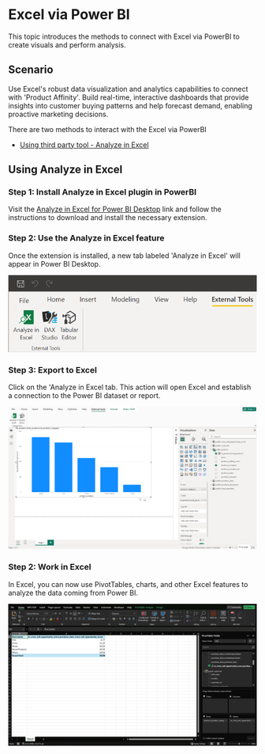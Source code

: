 # Excel via Power BI

This topic introduces the methods to connect with Excel via PowerBI to create visuals and perform analysis.

## Scenario

Use Excel's robust data visualization and analytics capabilities to connect with 'Product Affinity'. Build real-time, interactive dashboards that provide insights into customer buying patterns and help forecast demand, enabling proactive marketing decisions.

There are two methods to interact  with the Excel via PowerBI

- [Using third party tool -  Analyze in Excel](/learn/dp_consumer_learn_track/integrate_bi_tools/powerbi/excel/#using-analyze-in-excel)

<!-- - [Using PowerBI Service Account](/learn/dp_consumer_learn_track/integrate_bi_tools/powerbi/excel/#using-powerbi-service-account) -->

<!-- 
## Prerequisites

- **Power BI Desktop**: Ensure you have Power BI Desktop installed on your system.
- **Follow the Power BI Integration steps**: Complete the necessary steps for Power BI integration as outlined in the Power BI guide. -->

## Using Analyze in Excel

### **Step 1: Install Analyze in Excel plugin in PowerBI**

Visit the [Analyze in Excel for Power BI Desktop](https://www.sqlbi.com/tools/analyze-in-excel-for-power-bi-desktop/) link and follow the instructions to download and install the necessary extension.

### **Step 2: Use the Analyze in Excel feature**

Once the extension is installed, a new tab labeled 'Analyze in Excel' will appear in Power BI Desktop.

![Untitled](/learn/dp_consumer_learn_track/integrate_bi_tools/powerbi/excel/Untitled.png)

### **Step 3: Export to Excel**

Click on the 'Analyze in Excel tab. This action will open Excel and establish a connection to the Power BI dataset or report.

![powerbi.png](/learn/dp_consumer_learn_track/integrate_bi_tools/powerbi/excel/powerbi.png)

### **Step 2: Work in Excel**

In Excel, you can now use PivotTables, charts, and other Excel features to analyze the data coming from Power BI.

![powerbi_excel.png](/learn/dp_consumer_learn_track/integrate_bi_tools/powerbi/excel/powerbi_excel.png)

<!-- <aside class="callout">
💡 Ensure that Power BI Desktop remains open while working in Excel, as Power BI acts as the server for the data connection with Excel.

</aside> -->

<!-- ## Using PowerBI Service Account

### **Step 1: Publish the report to Power BI Service**

In the PowerBI, click 'Publish'. This action will push the report to your online Power BI service account, making it available for access in the Power BI workspace. Choose the required workspace.

<aside class="callout">
💡 This step requires a valid Power BI service account, as the report will be published to the online service.

</aside>

![powerbi_publish.png](/learn/dp_consumer_learn_track/integrate_bi_tools/powerbi/excel/powerbi_publish.png)

### **Step 2: Confirm publishing in the chosen Workspace**

The image below shows the power BI is publishing the report in the chosen workspace.

![powerbi_publishing.png](/learn/dp_consumer_learn_track/integrate_bi_tools/powerbi/excel/powerbi_publishing.png)

### **Step 3: Navigate to your workspace**

Once published, go to your 'workspace' where the report has been saved. Here it is Demo Testing.

![powerrbi_workspace.png](/learn/dp_consumer_learn_track/integrate_bi_tools/powerbi/excel/powerrbi_workspace.png)

Click on the connected semantic model below the workspace with the name `cross-sell-affinity`.

![powerbi_settings.png](/learn/dp_consumer_learn_track/integrate_bi_tools/powerbi/excel/powerbi_settings.png)

### **Step 4: Locate and access report settings**

Scroll down to the 'Gateway and Cloud Connections' section. Toggle the switch to 'enable the gateway connection'. Click on the 'Add to Gateway' button to initiate the connection process.

![powerbi_gateway.png](/learn/dp_consumer_learn_track/integrate_bi_tools/powerbi/excel/powerbi_gateway.png)

### **Step 5: Enable gateway connection**

After clicking the “Add to Gateway” button, you'll be prompted to enter the necessary 'connection details' for the data source. Once you’ve entered the required connection information, finalize the connection setup.

![powerbi_gateway_connection.png](/learn/dp_consumer_learn_track/integrate_bi_tools/powerbi/excel/powerbi_gateway_connection.png)

### **Step 7: Confirm successful connection**

After successfully connecting,you will be mapped to the semantic model as shown in the image below:

![powerbi_gateway_conn1.png](/learn/dp_consumer_learn_track/integrate_bi_tools/powerbi/excel/powerbi_gateway_conn1.png)

### **Step 8: Access the semantic model**

After successfully connecting, you will be able to access the dashboard. 

![powerbi_chart.png](/learn/dp_consumer_learn_track/integrate_bi_tools/powerbi/excel/powerbi_chart.png)

### **Step 9: Open 'Analyze in Excel'**

The *'Analyze in Excel' page should now appear, allowing you to interact with the data as needed.

![powerbi_analyze_excel.png](/learn/dp_consumer_learn_track/integrate_bi_tools/powerbi/excel/powerbi_analyze_excel.png)

### **Step 10: Interact with Data in Excel**

Analyze in Excel page appears.

![analyze_in_excel.png](/learn/dp_consumer_learn_track/integrate_bi_tools/powerbi/excel/analyze_in_excel.png) -->